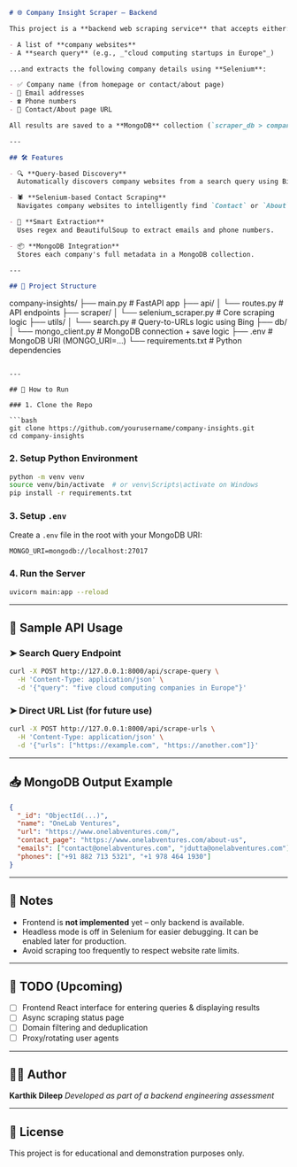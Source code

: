 ```markdown
# 🌐 Company Insight Scraper – Backend

This project is a **backend web scraping service** that accepts either:

- A list of **company websites**  
- A **search query** (e.g., _"cloud computing startups in Europe"_)

...and extracts the following company details using **Selenium**:

- ✅ Company name (from homepage or contact/about page)
- 📧 Email addresses
- ☎️ Phone numbers
- 🔗 Contact/About page URL

All results are saved to a **MongoDB** collection (`scraper_db > companies`).

---

## 🛠 Features

- 🔍 **Query-based Discovery**  
  Automatically discovers company websites from a search query using Bing.

- 🕷️ **Selenium-based Contact Scraping**  
  Navigates company websites to intelligently find `Contact` or `About` pages and scrape key info.

- 🧠 **Smart Extraction**  
  Uses regex and BeautifulSoup to extract emails and phone numbers.

- 📦 **MongoDB Integration**  
  Stores each company's full metadata in a MongoDB collection.

---

## 📁 Project Structure

```

company-insights/
├── main.py                 # FastAPI app
├── api/
│   └── routes.py           # API endpoints
├── scraper/
│   └── selenium\_scraper.py # Core scraping logic
├── utils/
│   └── search.py           # Query-to-URLs logic using Bing
├── db/
│   └── mongo\_client.py     # MongoDB connection + save logic
├── .env                    # MongoDB URI (MONGO\_URI=...)
└── requirements.txt        # Python dependencies

````

---

## 🚀 How to Run

### 1. Clone the Repo

```bash
git clone https://github.com/yourusername/company-insights.git
cd company-insights
````

### 2. Setup Python Environment

```bash
python -m venv venv
source venv/bin/activate  # or venv\Scripts\activate on Windows
pip install -r requirements.txt
```

### 3. Setup `.env`

Create a `.env` file in the root with your MongoDB URI:

```
MONGO_URI=mongodb://localhost:27017
```

### 4. Run the Server

```bash
uvicorn main:app --reload
```

---

## 🧪 Sample API Usage

### ➤ Search Query Endpoint

```bash
curl -X POST http://127.0.0.1:8000/api/scrape-query \
  -H 'Content-Type: application/json' \
  -d '{"query": "five cloud computing companies in Europe"}'
```

### ➤ Direct URL List (for future use)

```bash
curl -X POST http://127.0.0.1:8000/api/scrape-urls \
  -H 'Content-Type: application/json' \
  -d '{"urls": ["https://example.com", "https://another.com"]}'
```

---

## 📥 MongoDB Output Example

```json
{
  "_id": "ObjectId(...)",
  "name": "OneLab Ventures",
  "url": "https://www.onelabventures.com/",
  "contact_page": "https://www.onelabventures.com/about-us",
  "emails": ["contact@onelabventures.com", "jdutta@onelabventures.com"],
  "phones": ["+91 882 713 5321", "+1 978 464 1930"]
}
```

---

## 🧾 Notes

* Frontend is **not implemented** yet – only backend is available.
* Headless mode is off in Selenium for easier debugging. It can be enabled later for production.
* Avoid scraping too frequently to respect website rate limits.

---

## 📌 TODO (Upcoming)

* [ ] Frontend React interface for entering queries & displaying results
* [ ] Async scraping status page
* [ ] Domain filtering and deduplication
* [ ] Proxy/rotating user agents

---

## 👨‍💻 Author

**Karthik Dileep**
*Developed as part of a backend engineering assessment*

---

## 📄 License

This project is for educational and demonstration purposes only.

```
